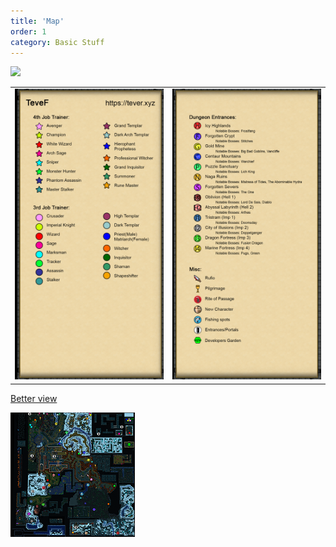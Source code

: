 ```yaml
---
title: 'Map'
order: 1
category: Basic Stuff
---
```


<!--- this broken in github so i use link bellow instead
![](/images/map.png)
![](/images/left.png)
![](/images/right.png)
--->

<img src="https://github.com/seeyaa32/test456/blob/master/_docs/2-imp-dungeons/images/map.png?raw=true">

|                                             |                                              |
|---------------------------------------------|----------------------------------------------|
| <img src="https://raw.githubusercontent.com/seeyaa32/test456/master/_docs/2-imp-dungeons/images/left.png"> | <img src="https://raw.githubusercontent.com/seeyaa32/test456/master/_docs/2-imp-dungeons/images/right.png"> |


<a href="https://tever.xyz/maps/teveF/tevefMapOverview" target="_blank">Better view</a>



![](/images/maplr.png)
